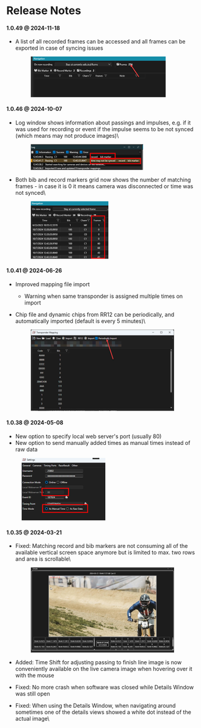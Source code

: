 # Release Notes

#### 1.0.49 @ 2024-11-18

*   A list of all recorded frames can be accessed and all frames can be exported in case of syncing issues

    <figure><img src=".gitbook/assets/image.png" alt="" width="353"><figcaption></figcaption></figure>

#### 1.0.46 @ 2024-10-07

*   Log window shows information about passings and impulses, e.g. if it was used for recording or event if the impulse seems to be not synced (which means may not produce images)\


    <figure><img src=".gitbook/assets/image (5).png" alt="" width="294"><figcaption></figcaption></figure>
*   Both bib and record markers grid now shows the number of matching frames - in case it is 0 it means camera was disconnected or time was not synced\


    <figure><img src=".gitbook/assets/image (1) (1) (1).png" alt="" width="203"><figcaption></figcaption></figure>

#### 1.0.41 @ 2024-06-26

* Improved mapping file import
  * Warning when same transponder is assigned multiple times on import
*   Chip file and dynamic chips from RR12 can be periodically, and automatically imported (default is every 5 minutes)\


    <figure><img src=".gitbook/assets/image (2) (1).png" alt="" width="375"><figcaption></figcaption></figure>

#### 1.0.38 @ 2024-05-08

* New option to specify local web server's port (usually 80)
* New option to send manually added times as manual times instead of raw data

<figure><img src=".gitbook/assets/image (1) (1) (1) (1).png" alt="" width="219"><figcaption></figcaption></figure>

#### 1.0.35 @ 2024-03-21

*   Fixed: Matching record and bib markers are not consuming all of the available vertical screen space anymore but is limited to max. two rows and area is scrollable\


    <figure><img src=".gitbook/assets/image (1) (1) (1) (1) (1).png" alt="" width="375"><figcaption></figcaption></figure>
* Added: Time Shift for adjusting passing to finish line image is now conveniently available on the live camera image when hovering over it with the mouse
* Fixed: No more crash when software was closed while Details Window was still open
* Fixed: When using the Details Window, when navigating around sometimes one of the details views showed a white dot instead of the actual image\
